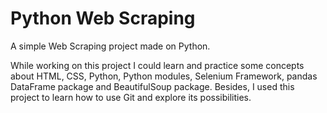 # Python Web Scraping
A simple Web Scraping project made on Python.

While working on this project I could learn and practice some concepts about HTML, CSS, Python, Python modules, Selenium Framework, pandas DataFrame package and BeautifulSoup package. Besides, I used this project to learn how to use Git and explore its possibilities.
